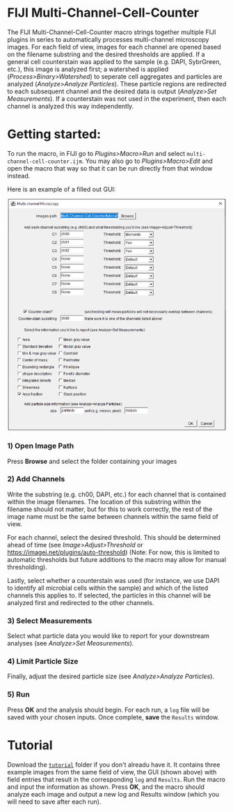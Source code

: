 # FIJI Multi-Channel-Cell-Counter
 
The FIJI Multi-Channel-Cell-Counter macro strings together multiple FIJI plugins in series to automatically processes multi-channel microscopy images. For each field of view, images for each channel are opened based on the filename substring and the desired thresholds are applied. If a general cell counterstain was applied to the sample (e.g. DAPI, SybrGreen, etc.), this image is analyzed first; a watershed is applied (*Process>Binary>Watershed*) to seperate cell aggregates and particles are analyzed (*Analyze>Analyze Particles*). These particle regions are redirected to each subsequent channel and the desired data is output (*Analyze>Set Measurements*). If a counterstain was not used in the experiment, then each channel is analyzed this way independently.

# Getting started:


To run the macro, in FIJI go to *Plugins>Macro>Run* and select `multi-channel-cell-counter.ijm`. You may also go to *Plugins>Macro>Edit* and open the macro that way so that it can be run directly from that window instead.

Here is an example of a filled out GUI:

<p align="center">
<img src="/tutorial/cell_counter_gui_example.PNG" alt="GUI Example" width="500px"/>
</p>

### 1) Open Image Path
Press **Browse** and select the folder containing your images

### 2) Add Channels
Write the substring (e.g. ch00, DAPI, etc.) for each channel that is contained within the image filenames. The location of this substring within the filename should not matter, but for this to work correctly, the rest of the image name must be the same between channels within the same field of view.

For each channel, select the desired threshold. This should be determined ahead of time (see *Image>Adjust>Threshold* or https://imagej.net/plugins/auto-threshold) (Note: For now, this is limited to automatic thresholds but future additions to the macro may allow for manual thresholding).

Lastly, select whether a counterstain was used (for instance, we use DAPI to identify all microbial cells within the sample) and which of the listed channels this applies to. If selected, the particles in this channel will be analyzed first and redirected to the other channels.

### 3) Select Measurements
Select what particle data you would like to report for your downstream analyses (see *Analyze>Set Measurements*).

### 4) Limit Particle Size
Finally, adjust the desired particle size (see *Analyze>Analyze Particles*). 

### 5) Run
Press **OK** and the analysis should begin. For each run, a `log` file will be saved with your chosen inputs. Once complete, **save** the `Results` window.

# Tutorial

Download the [`tutorial`](tutorial) folder if you don't alreadu have it. It contains three example images from the same field of view, the GUI (shown above) with field entries that result in the corresponding `log` and `Results`. Run the macro and input the information as shown. Press **OK**, and the macro should analyze each image and output a new log and Results window (which you will need to save after each run).
